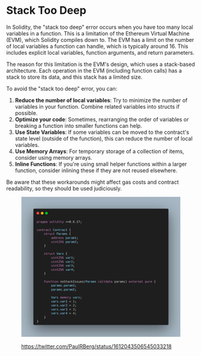 # Stack Too Deep

In Solidity, the "stack too deep" error occurs when you have too many local variables in a function. This is a limitation of the Ethereum Virtual Machine (EVM), which Solidity compiles down to. The EVM has a limit on the number of local variables a function can handle, which is typically around 16. This includes explicit local variables, function arguments, and return parameters.

The reason for this limitation is the EVM's design, which uses a stack-based architecture. Each operation in the EVM (including function calls) has a stack to store its data, and this stack has a limited size.

To avoid the "stack too deep" error, you can:

1. **Reduce the number of local variables**: Try to minimize the number of variables in your function. Combine related variables into structs if possible.
2. **Optimize your code**: Sometimes, rearranging the order of variables or breaking a function into smaller functions can help.
3. **Use State Variables**: If some variables can be moved to the contract's state level (outside of the function), this can reduce the number of local variables.
4. **Use Memory Arrays**: For temporary storage of a collection of items, consider using memory arrays.
5. **Inline Functions**: If you're using small helper functions within a larger function, consider inlining these if they are not reused elsewhere.

Be aware that these workarounds might affect gas costs and contract readability, so they should be used judiciously.

<figure><img src="../../.gitbook/assets/image.png" alt=""><figcaption><p><a href="https://twitter.com/PaulRBerg/status/1612043506545033218">https://twitter.com/PaulRBerg/status/1612043506545033218</a></p></figcaption></figure>
